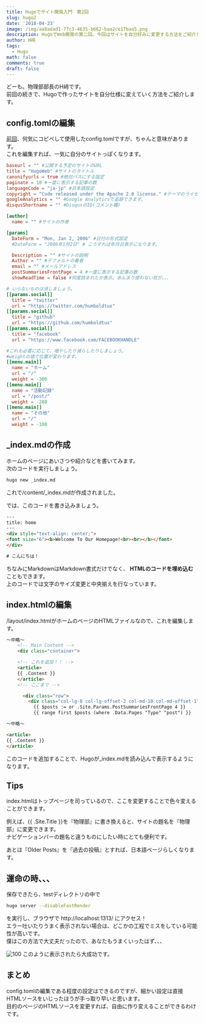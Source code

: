 ```yaml
---
title: Hugoでサイト開発入門　第2回
slug: hugo2
date: '2018-04-23'
image: /img/aa8adad1-77c3-4635-b662-baa2ce17baa5.png
description: HugoでWeb開発の第二回。今回はサイトを自分好みに変更する方法をご紹介します。
author: H﨑
tags:
  - Hugo
math: false
comments: true
draft: false
---
```


どーも。物理部部長のH﨑です。  
前回の続きで、Hugoで作ったサイトを自分仕様に変えていく方法をご紹介します。

## config.tomlの編集
[前回](https://koyophy.netlify.com/post/hugo1/)、何気にコピペして使用したconfig.tomlですが、ちゃんと意味があります。  
これを編集すれば、一気に自分のサイトっぽくなります。

```toml
baseurl = "" #公開する予定のサイトのURL
title = "HugoWeb" #サイトのタイトル
canonifyurls = true #絶対パスにする設定
paginate = 10 #一度に表示する記事の数
languageCode = "ja-jp" #日本語設定
copyright = "Code released under the Apache 2.0 license." #テーマのライセンス表記。そのままにしましょう。
googleAnalytics = "" #Google Analyticsで追跡できます。
disqusShortname = "" #DisqusのID(コメント欄)

[author]
  name = "" #サイトの作者

[params]
  DateForm = "Mon, Jan 2, 2006" #日付の形式設定
  #DateForm = "2006年1月2日" # こうすれば年月日表示になります。

  Description = "" #サイトの説明
  Author = "" #デフォルトの著者
  email = "" #メールアドレス
  postSummariesFrontPage = 4 #一度に表示する記事の数
  showReadTime = false #何度読まれたか表示。あんまり使わない気が、、、

# いらないものは消しましょう。
[[params.social]]
  title = "twitter"
  url = "https://twitter.com/humboldtux"
[[params.social]]
  title = "github"
  url = "https://github.com/humboldtux"
[[params.social]]
  title = "facebook"
  url = "https://www.facebook.com/FACEBOOKHANDLE"

#これも必要に応じて、増やしたり減らしたりしましょう。
#weightの値で位置が変わります。
[[menu.main]]
  name = "ホーム"
  url = "/"
  weight = -300
[[menu.main]]
  name = "活動記録"
  url = "/post/"
  weight = -280
[[menu.main]]
  name = "その他"
  url = "/"
  weight = -100
```

## _index.mdの作成
ホームのページにあいさつや紹介などを書いてみます。  
次のコードを実行しましょう。
```bash
hugo new _index.md
```
これで/content/_index.mdが作成されました。

では、このコードを書き込みましょう。
```html
---
title: home
---
<div style="text-align: center;">
<font size="6"><b>Welcome To Our Homepage!<br><br></b></font>
</div>

# こんにちは！
```
ちなみにMarkdownはMarkdown書式だけでなく、
**HTMLのコードを埋め込む**
こともできます。  
上のコードでは文字のサイズ変更と中央揃えを行なっています。

## index.htmlの編集
/layout/index.htmlがホームのページのHTMLファイルなので、これを編集します。

```html
〜中略〜
    <!-- Main Content -->
    <div class="container">

    <!-- これを追加！！ -->
    <article>
    {{ .Content }}
    </article>
    <!-- ここまで -->

      <div class="row">
        <div class="col-lg-8 col-lg-offset-2 col-md-10 col-md-offset-1">
          {{ $posts := or .Site.Params.PostSummariesFrontPage 4 }}
          {{ range first $posts (where .Data.Pages "Type" "post") }}

〜中略〜
```
```html
<article>
{{ .Content }}
</article>
```
このコードを追加することで、Hugoが_index.mdを読み込んで表示するようになります。

## Tips
index.htmlはトップページを司っているので、ここを変更することで色々変えることができます。  

例えば、{{ .Site.Title }}を『物理部』に書き換えると、サイトの題名を『物理部』に変更できます。  
ナビゲーションバーの題名と違うものにしたい時にとても便利です。  

あとは『Older Posts』を『過去の投稿』とすれば、日本語ページらしくなります。

## 運命の時、、、

保存できたら、testディレクトリの中で
```bash
hugo server --disableFastRender
```
を実行し、ブラウザで http://localhost:1313/ にアクセス！  
エラー吐いたりうまく表示されない場合は、どこかの工程でミスをしている可能性が高いです。  
僕はこの方法で大丈夫だったので、あなたもうまくいったはず、、、

![](/img/0423/1.png "100")
このように表示されたら大成功です。

## まとめ
config.tomlの編集である程度の設定はできるのですが、細かい設定は直接HTMLソースをいじったほうが手っ取り早いと思います。  
目的のページのHTMLソースを変更すれば、自由に作り変えることができるわけです。
